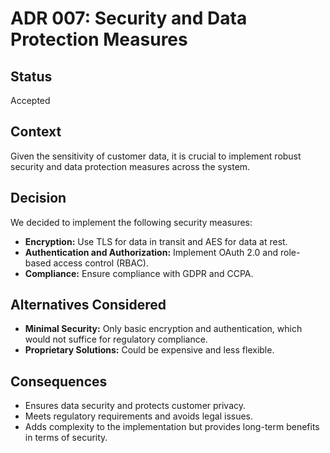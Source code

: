 # ADR 007: Security and Data Protection Measures

## Status

Accepted

## Context

Given the sensitivity of customer data, it is crucial to implement robust security and data protection measures across the system.

## Decision

We decided to implement the following security measures:
- **Encryption:** Use TLS for data in transit and AES for data at rest.
- **Authentication and Authorization:** Implement OAuth 2.0 and role-based access control (RBAC).
- **Compliance:** Ensure compliance with GDPR and CCPA.

## Alternatives Considered

- **Minimal Security:** Only basic encryption and authentication, which would not suffice for regulatory compliance.
- **Proprietary Solutions:** Could be expensive and less flexible.

## Consequences

- Ensures data security and protects customer privacy.
- Meets regulatory requirements and avoids legal issues.
- Adds complexity to the implementation but provides long-term benefits in terms of security.
